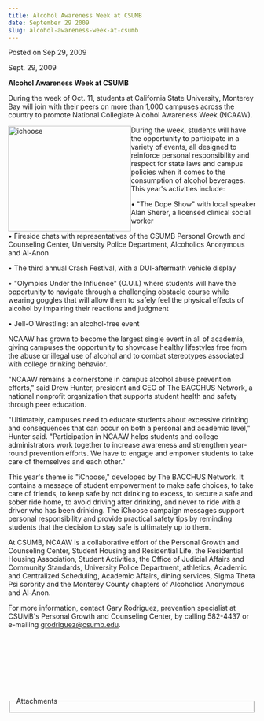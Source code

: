 ```yaml
---
title: Alcohol Awareness Week at CSUMB
date: September 29 2009
slug: alcohol-awareness-week-at-csumb
---
```





<span class="date">Posted on Sep 29, 2009    </span>
<p>Sept. 29, 2009</p>
<strong>Alcohol Awareness Week at CSUMB</strong>
<p>During the week of Oct. 11, students at California State
University, Monterey Bay will join with their peers on more than
1,000 campuses across the country to promote National Collegiate
Alcohol Awareness Week (NCAAW).&#xA0;</p>
<p><img alt="ichoose" height="214" src="http://news.csumb.edu/sites/default/files/65/igx_migrate/images/iChooseScreen_000.jpg" style="float:left" width="250">During the week, students will
have the opportunity to participate in a variety of events, all
designed to reinforce personal responsibility and respect for state
laws and campus policies when it comes to the consumption of
alcohol beverages. This year&apos;s activities include:</img></p>
&#x2022; &quot;The Dope Show&quot; with local speaker Alan Sherer, a licensed
clinical social worker
<p>&#x2022; Fireside chats with representatives of the CSUMB Personal
Growth and Counseling Center, University Police Department,
Alcoholics Anonymous and Al-Anon</p>
<p>&#x2022; The third annual Crash Festival, with a DUI-aftermath vehicle
display</p>
<p>&#x2022; &quot;Olympics Under the Influence&quot; (O.U.I.) where students will
have the opportunity to navigate through a challenging obstacle
course while wearing goggles that will allow them to safely feel
the physical effects of alcohol by impairing their reactions and
judgment</p>
<p>&#x2022; Jell-O Wrestling: an alcohol-free event</p>
<p>NCAAW has grown to become the largest single event in all of
academia, giving campuses the opportunity to showcase healthy
lifestyles free from the abuse or illegal use of alcohol and to
combat stereotypes associated with college drinking behavior.</p>
<p>&quot;NCAAW remains a cornerstone in campus alcohol abuse prevention
efforts,&quot; said Drew Hunter, president and CEO of The BACCHUS
Network, a national nonprofit organization that supports student
health and safety through peer education.</p>
<p>&quot;Ultimately, campuses need to educate students about excessive
drinking and consequences that can occur on both a personal and
academic level,&quot; Hunter said. &quot;Participation in NCAAW helps
students and college administrators work together to increase
awareness and strengthen year-round prevention efforts. We have to
engage and empower students to take care of themselves and each
other.&quot;</p>
<p>This year&apos;s theme is &quot;iChoose,&quot; developed by The BACCHUS
Network. It contains a message of student empowerment to make safe
choices, to take care of friends, to keep safe by not drinking to
excess, to secure a safe and sober ride home, to avoid driving
after drinking, and never to ride with a driver who has been
drinking. The iChoose campaign messages support personal
responsibility and provide practical safety tips by reminding
students that the decision to stay safe is ultimately up to
them.</p>
<p>At CSUMB, NCAAW is a collaborative effort of the Personal Growth
and Counseling Center, Student Housing and Residential Life, the
Residential Housing Association, Student Activities, the Office of
Judicial Affairs and Community Standards, University Police
Department, athletics, Academic and Centralized Scheduling,
Academic Affairs, dining services, Sigma Theta Psi sorority and the
Monterey County chapters of Alcoholics Anonymous and Al-Anon.</p>
<p>For more information, contact Gary Rodriguez, prevention
specialist at CSUMB&apos;s Personal Growth and Counseling Center, by
calling 582-4437 or e-mailing <a href="mailto:grodriguez@csumb.edu">grodriguez@csumb.edu</a>.</p>
<p>&#xA0;</p>
<p>&#xA0;</p>
<p>&#xA0;</p>
<p>&#xA0;</p>
<fieldset class="fieldgroup group-attachments">
<legend>Attachments</legend>
<div class="field field-type-emvideo field-field-attach-video">
<div class="field-items">
<div class="field-item odd">
<div class="emvideo emvideo-video emvideo-"/>
</div>
</div>
</div>
</fieldset>





